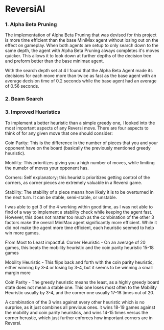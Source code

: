 # ReversiAI

### 1. Alpha Beta Pruning

The implementation of Alpha Beta Pruning that was devised for this project is more time efficient than the base MiniMax agent without losing out on the effect on gameplay. When both agents are setup to only search down to the same depth, the agent with Alpha Beta Pruning always completes it's moves quicker. This allows it to look down at further depths of the decision tree and preform better than the base minimax agent.

With the search depth set at 4 I found that the Alpha Beta Agent made its decisions for each move more than twice as fast as the base agent with an average decision time of 0.2 seconds while the base agent had an average of 0.56 seconds.



### 2. Beam Search



### 3. Improved Hueristics

To implement a better heuristic than a simple greedy one, I looked into the most important aspects of any Reversi move. There are four aspects to think of for any given move that one should consider:

Coin Parity: This is the difference in the number of pieces that you and your opponent have on the board (basically the previously mentioned greedy heuristic).

Mobility: This prioritizes giving you a high number of moves, while limiting the numebr of moves your opponent has.

Corners: Self explanatory; this heuristic prioritizes getting control of the corners, as corner pieces are extremely valuable in a Reversi game.

Stability: The stability of a piece means how likely it is to be overturned in the next turn. It can be stable, semi-stable, or unstable.

I was able to get 3 of the 4 working within good time, as I was not able to find of a way to implement a stability check while keeping the agent fast. However, this does not matter too much as the combination of the other 3 factors make the overall MiniMax agent significantly more efficient. While it did not make the agent more time efficient, each heuristic seemed to help win more games.

From Most to Least impactful:
Corner Heuristic - On an average of 20 games, this beats the mobility heuristic and the coin parity heuristic 15-18 games

Mobility Heuristic - This flips back and forth with the coin parity heuristic, either winning by 3-4 or losing by 3-4, but it seems to be winning a small margin more

Coin Parity - The greedy heuristic means the least, as a highly greedy board state does not mean a stable one. This one loses most often to the Mobility Heuristic usually by 3-4, and the corner one usually 17-18 times out of 20.

A combination of the 3 wins against every other heuristic which is no surprise, as it just combines all previous ones. it wins 18-19 games against the mobility and coin parity heuristics, and wins 14-15 times versus the corner herustic, which just further enforces how important corners are in Reversi.



